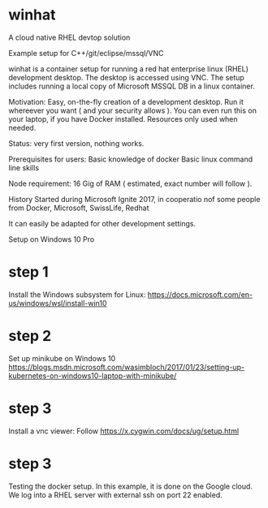 # winhat
A cloud native RHEL devtop solution

Example setup for C++/git/eclipse/mssql/VNC

winhat is a container setup for running a red hat enterprise linux (RHEL) development desktop.
The desktop is accessed using VNC.
The setup includes running a local copy of Microsoft MSSQL DB in a linux container.

Motivation:
Easy, on-the-fly creation of a development desktop. 
Run it whereever you want ( and your security allows ).
You can even run this on your laptop, if you have Docker installed.
Resources only used when needed.

Status:
very first version, nothing works.

Prerequisites for users:
Basic knowledge of docker
Basic linux command line skills

Node requirement:
16 Gig of RAM ( estimated, exact number will follow ).



History
Started during Microsoft Ignite 2017, in cooperatio nof some people from Docker, Microsoft, SwissLife, Redhat

It can easily be adapted for other development settings.

Setup on Windows 10 Pro
# step 1 
Install the Windows subsystem for Linux:
https://docs.microsoft.com/en-us/windows/wsl/install-win10


# step 2
Set up minikube on Windows 10
https://blogs.msdn.microsoft.com/wasimbloch/2017/01/23/setting-up-kubernetes-on-windows10-laptop-with-minikube/

# step 3
Install a vnc viewer:
Follow https://x.cygwin.com/docs/ug/setup.html  

# step 3
Testing the docker setup. In this example, it is done on the Google cloud.
We log into a RHEL server with external ssh on port 22 enabled.

